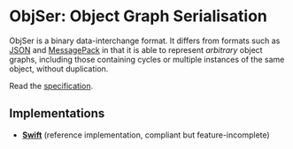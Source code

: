 # ObjSer: Object Graph Serialisation

ObjSer is a binary data-interchange format. It differs from formats such as [JSON](http://json.org) and [MessagePack](http://msgpack.org) in that it is able to represent *arbitrary* object graphs, including those containing cycles or multiple instances of the same object, without duplication.

Read the [specification](spec.md).

## Implementations

- [**Swift**](https://github.com/PartiallyFinite/objser-swift) (reference implementation, compliant but feature-incomplete)

